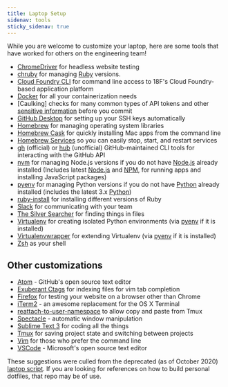 ```yaml
---
title: Laptop Setup 
sidenav: tools
sticky_sidenav: true
---
```


While you are welcome to customize your laptop, here are some tools that have worked for others on the engineering team!

* [ChromeDriver] for headless website testing
* [chruby] for managing [Ruby] versions. 
* [Cloud Foundry CLI] for command line access to 18F's Cloud Foundry-based application platform
* [Docker] for all your containerization needs
* [Caulking] checks for many common types of API tokens and other [sensitive information](https://handbook.tts.gsa.gov/sensitive-information/) before you commit 
* [GitHub Desktop] for setting up your SSH keys automatically
* [Homebrew] for managing operating system libraries
* [Homebrew Cask] for quickly installing Mac apps from the command line
* [Homebrew Services] so you can easily stop, start, and restart services
* [gh] (official) or [hub] (unofficial) GitHub-maintained CLI tools for interacting with the GitHub API
* [nvm] for managing Node.js versions if you do not have [Node.js] already installed (Includes latest [Node.js] and [NPM], for running apps and installing JavaScript packages)
* [pyenv] for managing Python versions if you do not have [Python] already installed (includes the latest 3.x [Python])
* [ruby-install] for installing different versions of Ruby
* [Slack] for communicating with your team
* [The Silver Searcher] for finding things in files
* [Virtualenv] for creating isolated Python environments (via [pyenv] if it is installed)
* [Virtualenvwrapper] for extending Virtualenv (via [pyenv] if it is installed)
* [Zsh] as your shell

[ChromeDriver]: http://chromedriver.chromium.org/
[chruby]: https://github.com/postmodern/chruby
[Cloud Foundry CLI]: https://github.com/cloudfoundry/cli
[Docker]: https://www.docker.com/
[git-seekret]: https://github.com/18F/git-seekret
[Github Desktop]: https://desktop.github.com/
[Homebrew]: http://brew.sh/
[Homebrew Cask]: https://github.com/Homebrew/homebrew-cask
[Homebrew Services]: https://github.com/Homebrew/homebrew-services
[gh]: https://cli.github.com/
[hub]: https://github.com/github/hub
[Node.js]: http://nodejs.org/
[NPM]: https://www.npmjs.org/
[nvm]: https://github.com/nvm-sh/nvm
[pyenv]: https://github.com/yyuu/pyenv/
[Python]: https://www.python.org/
[Ruby]: https://www.ruby-lang.org/en/
[ruby-install]: https://github.com/postmodern/ruby-install
[Slack]: https://slack.com/
[The Silver Searcher]: https://github.com/ggreer/the_silver_searcher
[Virtualenv]: https://virtualenv.pypa.io/en/latest/
[Virtualenvwrapper]: http://virtualenvwrapper.readthedocs.org/en/latest/#
[Zsh]: http://www.zsh.org/


## Other customizations

* [Atom] - GitHub's open source text editor
* [Exuberant Ctags] for indexing files for vim tab completion
* [Firefox] for testing your website on a browser other than Chrome
* [iTerm2] - an awesome replacement for the OS X Terminal
* [reattach-to-user-namespace] to allow copy and paste from Tmux
* [Spectacle] - automatic window manipulation
* [Sublime Text 3] for coding all the things
* [Tmux] for saving project state and switching between projects
* [Vim] for those who prefer the command line
* [VSCode] - Microsoft's open source text editor

[Atom]: https://atom.io/
[Exuberant Ctags]: http://ctags.sourceforge.net/
[Firefox]: https://www.mozilla.org/en-US/firefox/new/
[iTerm2]: http://iterm2.com/
[reattach-to-user-namespace]: https://github.com/ChrisJohnsen/tmux-MacOSX-pasteboard
[Spectacle]: https://www.spectacleapp.com/
[Sublime Text 3]: http://www.sublimetext.com/3
[Tmux]: https://tmux.github.io/
[Vim]: http://www.vim.org/
[VSCode]: https://code.visualstudio.com/

These suggestions were culled from the deprecated (as of October 2020) [laptop script]. 
If you are looking for references on how to build personal dotfiles, that repo may be of use.

[laptop script]: https://github.com/18F/laptop
